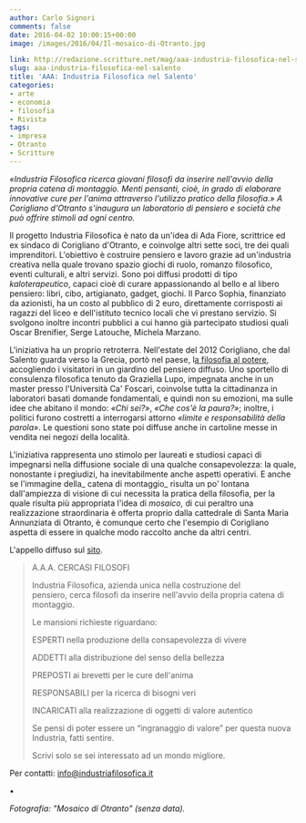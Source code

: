 ```yaml
---
author: Carlo Signori
comments: false
date: 2016-04-02 10:00:15+00:00
image: /images/2016/04/Il-mosaico-di-Otranto.jpg

link: http://redazione.scritture.net/mag/aaa-industria-filosofica-nel-salento/
slug: aaa-industria-filosofica-nel-salento
title: 'AAA: Industria Filosofica nel Salento'
categories:
- arte
- economia
- filosofia
- Rivista
tags:
- impresa
- Otranto
- Scritture
---
```


_«Industria Filosofica ricerca giovani filosofi da inserire nell'avvio della propria catena di montaggio. Menti pensanti, cioè, in grado di elaborare innovative cure per l'anima attraverso l'utilizzo pratico della filosofia.» A Corigliano d'Otranto s'inaugura un laboratorio di pensiero e società che può offrire stimoli ad ogni centro._

Il progetto Industria Filosofica è nato da un'idea di Ada Fiore, scrittrice ed ex sindaco di Corigliano d'Otranto, e coinvolge altri sette soci, tre dei quali imprenditori. L'obiettivo è costruire pensiero e lavoro grazie ad un'industria creativa nella quale trovano spazio giochi di ruolo, romanzo filosofico, eventi culturali, e altri servizi. Sono poi diffusi prodotti di tipo _kaloterapeutico_, capaci cioè di curare appassionando al bello e al libero pensiero: libri, cibo, artigianato, gadget, giochi. Il Parco Sophia, finanziato da azionisti, ha un costo al pubblico di 2 euro, direttamente corrisposti ai ragazzi del liceo e dell'istituto tecnico locali che vi prestano servizio. Si svolgono inoltre incontri pubblici a cui hanno già partecipato studiosi quali Oscar Brenifier, Serge Latouche, Michela Marzano.

L'iniziativa ha un proprio retroterra. Nell'estate del 2012 Corigliano, che dal Salento guarda verso la Grecia, portò nel paese, l[a filosofia al potere](http://bari.repubblica.it/cronaca/2012/07/04/news/viaggio_nel_paese_dei_filosofi_in_salento_uno_sportello_per_i_dubbi_esistenziali-38501209/), accogliendo i visitatori in un giardino del pensiero diffuso. Uno sportello di consulenza filosofica tenuto da Graziella Lupo, impegnata anche in un master presso l'Università Ca' Foscari, coinvolse tutta la cittadinanza in laboratori basati domande fondamentali, e quindi non su emozioni, ma sulle idee che abitano il mondo: _«Chi sei?»_, _«Che cos'è la paura?»_; inoltre, i politici furono costretti a interrogarsi attorno _«limite e responsabilità della parola»_. Le questioni sono state poi diffuse anche in cartoline messe in vendita nei negozi della località.

L'iniziativa rappresenta uno stimolo per laureati e studiosi capaci di impegnarsi nella diffusione sociale di una qualche consapevolezza: la quale, nonostante i pregiudizi, ha inevitabilmente anche aspetti operativi. E anche se l'immagine della_ catena di montaggio_ risulta un po' lontana dall'ampiezza di visione di cui necessita la pratica della filosofia, per la quale risulta più appropriata l'idea di _mosaico,_ di cui peraltro una realizzazione straordinaria è offerta proprio dalla cattedrale di Santa Maria Annunziata di Otranto, è comunque certo che l'esempio di Corigliano aspetta di essere in qualche modo raccolto anche da altri centri.

L'appello diffuso sul [sito](http://www.industriafilosofica.it).




<blockquote>A.A.A. CERCASI FILOSOFI

Industria Filosofica, azienda unica nella costruzione del pensiero, cerca filosofi da inserire nell'avvio della propria catena di montaggio.

Le mansioni richieste riguardano:

ESPERTI nella produzione della consapevolezza di vivere

ADDETTI alla distribuzione del senso della bellezza

PREPOSTI ai brevetti per le cure dell'anima

RESPONSABILI per la ricerca di bisogni veri

INCARICATI alla realizzazione di oggetti di valore autentico

Se pensi di poter essere un “ingranaggio di valore” per questa nuova Industria, fatti sentire.

Scrivi solo se sei interessato ad un mondo migliore.</blockquote>




Per contatti: info@industriafilosofica.it

•

_Fotografia: "Mosaico di Otranto" (senza data)._
